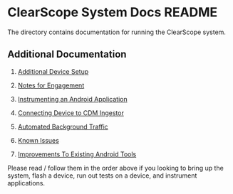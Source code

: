 # ClearScope System Docs README

The directory contains documentation for running the ClearScope
system.

## Additional Documentation

1. [Additional Device Setup](additional-device-setup.md)

1. [Notes for Engagement](notes-for-engagement.md)

1. [Instrumenting an Android Application](instrumenting-new-app.md)

1. [Connecting Device to CDM Ingestor](cdm-ingestor.md)

1. [Automated Background Traffic](background-traffic.md)

1. [Known Issues](known-issues.md)

1. [Improvements To Existing Android
  Tools](Improvements-To-Existing-Tools.md)

Please read / follow them in the order above if you looking to bring
up the system, flash a device, run out tests on a device, and
instrument applications.
